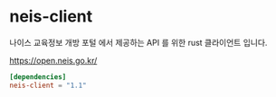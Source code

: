 # neis-client

나이스 교육정보 개방 포털 에서 제공하는 API 를 위한 rust 클라이언트 입니다.

https://open.neis.go.kr/


```toml
[dependencies]
neis-client = "1.1"
```
